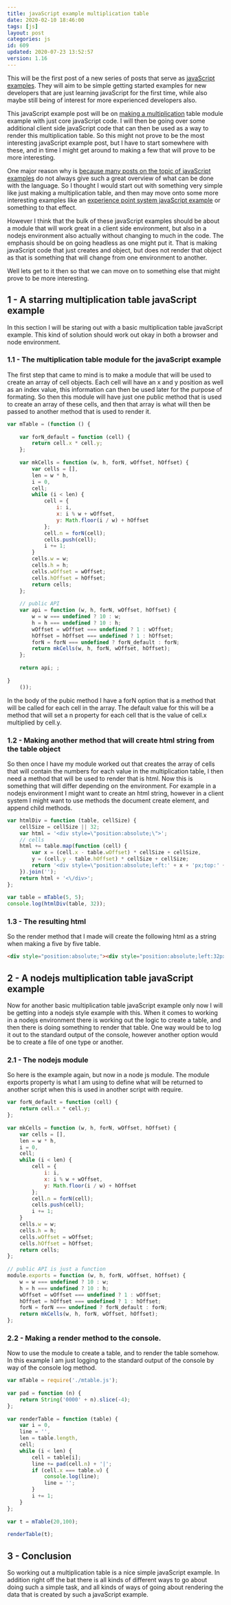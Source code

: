 ```yaml
---
title: javaScript example multiplication table
date: 2020-02-10 18:46:00
tags: [js]
layout: post
categories: js
id: 609
updated: 2020-07-23 13:52:57
version: 1.16
---
```


This will be the first post of a new series of posts that serve as [javaScript examples](https://developer.mozilla.org/en-US/docs/Learn/JavaScript/First_steps/What_is_JavaScript). They will aim to be simple getting started examples for new developers that are just learning javaScript for the first time, while also maybe still being of interest for more experienced developers also. 

This javaScript example post will be on [making a multiplication](https://www.mathsisfun.com/tables.html) table module example with just core javaScript code. I will then be going over some additional client side javaScript code that can then be used as a way to render this multiplication table. So this might not prove to be the most interesting javaScript example post, but I have to start somewhere with these, and in time I might get around to making a few that will prove to be more interesting.

One major reason why is [because many posts on the topic of javaScript examples](https://www.freecodecamp.org/news/javascript-example/) do not always give such a great overview of what can be done with the language. So I thought I would start out with something very simple like just making a multiplication table, and then may move onto some more interesting examples like an [experience point system javaScript example](/2020/04/27/js-javascript-example-exp-system/) or something to that effect.

However I think that the bulk of these javaScript examples should be about a module that will work great in a client side environment, but also in a nodejs environment also actually without changing to much in the code. The emphasis should be on going headless as one might put it. That is making javaScript code that just creates and object, but does not render that object as that is something that will change from one environment to another.

Well lets get to it then so that we can move on to something else that might prove to be more interesting.

<!-- more -->

## 1 - A starring multiplication table javaScript example

In this section I will be staring out with a basic multiplication table javaScript example. This kind of solution should work out okay in both a browser and node environment.

### 1.1 - The multiplication table module for the javaScript example

The first step that came to mind is to make a module that will be used to create an array of cell objects. Each cell will have an x and y position as well as an index value, this information can then be used later for the purpose of formating. So then this module will have just one public method that is used to create an array of these cells, and then that array is what will then be passed to another method that is used to render it.

```js
var mTable = (function () {
 
    var forN_default = function (cell) {
        return cell.x * cell.y;
    };
 
    var mkCells = function (w, h, forN, wOffset, hOffset) {
        var cells = [],
        len = w * h,
        i = 0,
        cell;
        while (i < len) {
            cell = {
                i: i,
                x: i % w + wOffset,
                y: Math.floor(i / w) + hOffset
            };
            cell.n = forN(cell);
            cells.push(cell);
            i += 1;
        }
        cells.w = w;
        cells.h = h;
        cells.wOffset = wOffset;
        cells.hOffset = hOffset;
        return cells;
    };
 
    // public API
    var api = function (w, h, forN, wOffset, hOffset) {
        w = w === undefined ? 10 : w;
        h = h === undefined ? 10 : h;
        wOffset = wOffset === undefined ? 1 : wOffset;
        hOffset = hOffset === undefined ? 1 : hOffset;
        forN = forN === undefined ? forN_default : forN;
        return mkCells(w, h, forN, wOffset, hOffset);
    };
 
    return api; ;
 
}
    ());
```

In the body of the pubic method I have a forN option that is a method that will be called for each cell in the array. The default value for this will be a method that will set a n property for each cell that is the value of cell.x multiplied by cell.y.

### 1.2 - Making another method that will create html string from the table object

So then once I have my module worked out that creates the array of cells that will contain the numbers for each value in the multiplication table, I then need a method that will be used to render that is html. Now this is something that will differ depending on the environment. For example in a nodejs environment I might want to create an html string, however in a client system I might want to use methods the document create element, and append child methods.

```js
var htmlDiv = function (table, cellSize) {
    cellSize = cellSize || 32;
    var html = '<div style=\"position:absolute;\">';
    // cells
    html += table.map(function (cell) {
        var x = (cell.x - table.wOffset) * cellSize + cellSize,
        y = (cell.y - table.hOffset) * cellSize + cellSize;
        return '<div style=\"position:absolute;left:' + x + 'px;top:' + y + 'px;\">' + cell.n + '<\/div>';
    }).join('');
    return html + '<\/div>';
};
 
var table = mTable(5, 5);
console.log(htmlDiv(table, 32));
```

### 1.3 - The resulting html

So the render method that I made will create the following html as a string when making a five by five table.

```html
<div style="position:absolute;"><div style="position:absolute;left:32px;top:32px;">1</div><div style="position:absolute;left:64px;top:32px;">2</div><div style="position:absolute;left:96px;top:32px;">3</div><div style="position:absolute;left:128px;top:32px;">4</div><div style="position:absolute;left:160px;top:32px;">5</div><div style="position:absolute;left:32px;top:64px;">2</div><div style="position:absolute;left:64px;top:64px;">4</div><div style="position:absolute;left:96px;top:64px;">6</div><div style="position:absolute;left:128px;top:64px;">8</div><div style="position:absolute;left:160px;top:64px;">10</div><div style="position:absolute;left:32px;top:96px;">3</div><div style="position:absolute;left:64px;top:96px;">6</div><div style="position:absolute;left:96px;top:96px;">9</div><div style="position:absolute;left:128px;top:96px;">12</div><div style="position:absolute;left:160px;top:96px;">15</div><div style="position:absolute;left:32px;top:128px;">4</div><div style="position:absolute;left:64px;top:128px;">8</div><div style="position:absolute;left:96px;top:128px;">12</div><div style="position:absolute;left:128px;top:128px;">16</div><div style="position:absolute;left:160px;top:128px;">20</div><div style="position:absolute;left:32px;top:160px;">5</div><div style="position:absolute;left:64px;top:160px;">10</div><div style="position:absolute;left:96px;top:160px;">15</div><div style="position:absolute;left:128px;top:160px;">20</div><div style="position:absolute;left:160px;top:160px;">25</div></div>*/
```

## 2 - A nodejs multiplication table javaScript example

Now for another basic multiplication table javaScript example only now I will be getting into a nodejs style example with this. When it comes to working in a nodejs environment there is working out the logic to create a table, and then there is doing something to render that table. One way would be to log it out to the standard output of the console, however another option would be to create a file of one type or another.

### 2.1 - The nodejs module

So here is the example again, but now in a node js module. The module exports property is what I am using to define what will be returned to another script when this is used in another script with require.

```js
var forN_default = function (cell) {
    return cell.x * cell.y;
};
 
var mkCells = function (w, h, forN, wOffset, hOffset) {
    var cells = [],
    len = w * h,
    i = 0,
    cell;
    while (i < len) {
        cell = {
            i: i,
            x: i % w + wOffset,
            y: Math.floor(i / w) + hOffset
        };
        cell.n = forN(cell);
        cells.push(cell);
        i += 1;
    }
    cells.w = w;
    cells.h = h;
    cells.wOffset = wOffset;
    cells.hOffset = hOffset;
    return cells;
};
 
// public API is just a function
module.exports = function (w, h, forN, wOffset, hOffset) {
    w = w === undefined ? 10 : w;
    h = h === undefined ? 10 : h;
    wOffset = wOffset === undefined ? 1 : wOffset;
    hOffset = hOffset === undefined ? 1 : hOffset;
    forN = forN === undefined ? forN_default : forN;
    return mkCells(w, h, forN, wOffset, hOffset);
};
```

### 2.2 - Making a render method to the console.

Now to use the module to create a table, and to render the table somehow. In this example I am just logging to the standard output of the console by way of the console log method.

```js
var mTable = require('./mtable.js');
 
var pad = function (n) {
    return String('0000' + n).slice(-4);
};
 
var renderTable = function (table) {
    var i = 0,
    line = '',
    len = table.length,
    cell;
    while (i < len) {
        cell = table[i];
        line += pad(cell.n) + '|';
        if (cell.x === table.w) {
            console.log(line);
            line = '';
        }
        i += 1;
    }
};
 
var t = mTable(20,100);
 
renderTable(t);
```

## 3 - Conclusion

So working out a multiplication table is a nice simple javaScript example. In addition right off the bat there is all kinds of different ways to go about doing such a simple task, and all kinds of ways of going about rendering the data that is created by such a javaScript example.